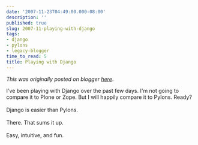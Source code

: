 ```yaml
---
date: '2007-11-23T04:49:00.000-08:00'
description: ''
published: true
slug: 2007-11-playing-with-django
tags:
- django
- pylons
- legacy-blogger
time_to_read: 5
title: Playing with Django
---
```


*This was originally posted on blogger [here](https://pydanny.blogspot.com/2007/11/playing-with-django.html)*.

I've been playing with Django over the past few days.  I'm not going to compare it to Plone or Zope.  But I will happily compare it to Pylons.  Ready?<br /><br />Django is easier than Pylons.<br /><br />There.  That sums it up.<br /><br />Easy, intuitive, and fun.